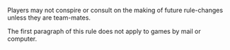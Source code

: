 Players may not conspire or consult on the making of future rule-changes unless they are team-mates.

The first paragraph of this rule does not apply to games by mail or computer.
